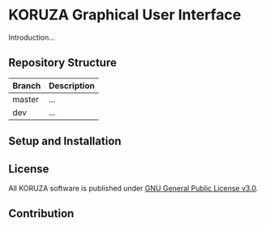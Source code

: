 # KORUZA Graphical User Interface

Introduction...

## Repository Structure

| Branch | Description |
| ------ | ----------- |
| master | ... |
| dev | ... |

## Setup and Installation

## License

All KORUZA software is published under [GNU General Public License v3.0](https://github.com/IRNAS/koruza-v2-ui/blob/main/LICENSE).

## Contribution
